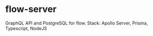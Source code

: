 # flow-server
GraphQL API and PostgreSQL for flow. 
Stack: Apollo Server, Prisma, Typescript, NodeJS
